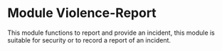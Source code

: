 # Module Violence-Report

This module functions to report and provide an incident, this module is suitable for security or to record a report of an incident.
